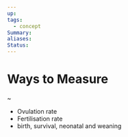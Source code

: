 ```yaml
---
up: 
tags:
  - concept
Summary: 
aliases: 
Status:
---
```

# Ways to Measure
~
- Ovulation rate
- Fertilisation rate
- birth, survival, neonatal and weaning
<!--SR:!2025-03-13,3,250-->

